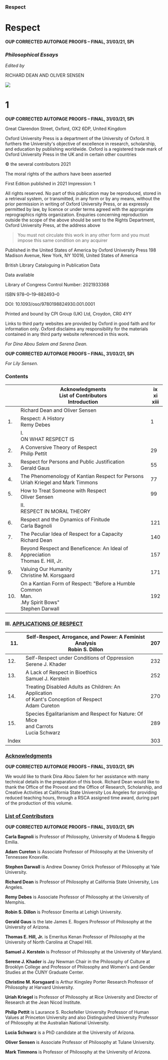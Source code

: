 ### Respect

# Respect

**OUP CORRECTED AUTOPAGE PROOFS – FINAL, 31/03/21, SPi**

### *Philosophical Essays*

*Edited by* 

RICHARD DEAN AND OLIVER SENSEN

![](_page_3_Picture_4.jpeg)

# 1

**OUP CORRECTED AUTOPAGE PROOFS – FINAL, 31/03/21, SPi**

Great Clarendon Street, Oxford, OX2 6DP, United Kingdom

Oxford University Press is a department of the University of Oxford. It furthers the University's objective of excellence in research, scholarship, and education by publishing worldwide. Oxford is a registered trade mark of Oxford University Press in the UK and in certain other countries

© the several contributors 2021

The moral rights of the authors have been asserted

First Edition published in 2021 Impression: 1

All rights reserved. No part of this publication may be reproduced, stored in a retrieval system, or transmitted, in any form or by any means, without the prior permission in writing of Oxford University Press, or as expressly permitted by law, by licence or under terms agreed with the appropriate reprographics rights organization. Enquiries concerning reproduction outside the scope of the above should be sent to the Rights Department, Oxford University Press, at the address above

> You must not circulate this work in any other form and you must impose this same condition on any acquirer

Published in the United States of America by Oxford University Press 198 Madison Avenue, New York, NY 10016, United States of America

British Library Cataloguing in Publication Data

Data available

Library of Congress Control Number: 2021933368

ISBN 978–0–19–882493–0

DOI: 10.1093/oso/9780198824930.001.0001

Printed and bound by CPI Group (UK) Ltd, Croydon, CR0 4YY

Links to third party websites are provided by Oxford in good faith and for information only. Oxford disclaims any responsibility for the materials contained in any third party website referenced in this work.

*For Dina Abou Salem and Serena Dean.*

**OUP CORRECTED AUTOPAGE PROOFS – FINAL, 31/03/21, SPi**

*For Lily Sensen.*

### Contents

<span id="page-7-0"></span>

|     | Acknowledgments<br>List of Contributors<br>Introduction                                              | ix<br>xi<br>xiii |
|-----|------------------------------------------------------------------------------------------------------|------------------|
|     | Richard Dean and Oliver Sensen                                                                       |                  |
| 1.  | Respect: A History<br>Remy Debes                                                                     | 1                |
|     | I.<br>ON WHAT RESPECT IS                                                                             |                  |
| 2.  | A Conversive Theory of Respect<br>Philip Pettit                                                      | 29               |
| 3.  | Respect for Persons and Public Justification<br>Gerald Gaus                                          | 55               |
| 4.  | The Phenomenology of Kantian Respect for Persons<br>Uriah Kriegel and Mark Timmons                   | 77               |
| 5.  | How to Treat Someone with Respect<br>Oliver Sensen                                                   | 99               |
|     | II.<br>RESPECT IN MORAL THEORY                                                                       |                  |
| 6.  | Respect and the Dynamics of Finitude<br>Carla Bagnoli                                                | 121              |
| 7.  | The Peculiar Idea of Respect for a Capacity<br>Richard Dean                                          | 140              |
| 8.  | Beyond Respect and Beneficence: An Ideal of Appreciation<br>Thomas E. Hill, Jr.                      | 157              |
| 9.  | Valuing Our Humanity<br>Christine M. Korsgaard                                                       | 171              |
| 10. | On a Kantian Form of Respect: "Before a Humble Common<br>Man.<br>.My Spirit Bows"<br>Stephen Darwall | 192              |

### III. [APPLICATIONS OF RESPECT](#page-223-0)

<span id="page-8-0"></span>

| 11.   | Self-Respect, Arrogance, and Power: A Feminist Analysis<br>Robin S. Dillon                              | 207 |
|-------|---------------------------------------------------------------------------------------------------------|-----|
| 12.   | Self-Respect under Conditions of Oppression<br>Serene J. Khader                                         | 232 |
| 13.   | A Lack of Respect in Bioethics<br>Samuel J. Kerstein                                                    | 252 |
| 14.   | Treating Disabled Adults as Children: An Application<br>of Kant's Conception of Respect<br>Adam Cureton | 270 |
| 15.   | Species Egalitarianism and Respect for Nature: Of Mice<br>and Carrots<br>Lucia Schwarz                  | 289 |
| Index |                                                                                                         | 303 |

### [Acknowledgments](#page-7-0)

<span id="page-9-0"></span>**OUP CORRECTED AUTOPAGE PROOFS – FINAL, 31/03/21, SPi**

We would like to thank Dina Abou Salem for her assistance with many technical details in the preparation of this book. Richard Dean would like to thank the Office of the Provost and the Office of Research, Scholarship, and Creative Activities at California State University Los Angeles for providing reduced teaching hours, through a RSCA assigned time award, during part of the production of this volume.

### [List of Contributors](#page-7-0)

<span id="page-11-0"></span>**OUP CORRECTED AUTOPAGE PROOFS – FINAL, 31/03/21, SPi**

**Carla Bagnoli** is Professor of Philosophy, University of Modena & Reggio Emilia.

**Adam Cureton**  is Associate Professor of Philosophy at the University of Tennessee Knoxville.

**Stephen Darwall** is Andrew Downey Orrick Professor of Philosophy at Yale University.

**Richard Dean** is Professor of Philosophy at California State University, Los Angeles.

**Remy Debes** is Associate Professor of Philosophy at the University of Memphis.

**Robin S. Dillon** is Professor Emerita at Lehigh University.

**Gerald Gaus**  is the late James E. Rogers Professor of Philosophy at the University of Arizona.

**Thomas E. Hill, Jr.** is Emeritus Kenan Professor of Philosophy at the University of North Carolina at Chapel Hill.

**Samuel J. Kerstein** is Professor of Philosophy at the University of Maryland.

**Serene J. Khader** is Jay Newman Chair in the Philosophy of Culture at Brooklyn College and Professor of Philosophy and Women's and Gender Studies at the CUNY Graduate Center.

**Christine M. Korsgaard** is Arthur Kingsley Porter Research Professor of Philosophy at Harvard University.

**Uriah Kriegel** is Professor of Philosophy at Rice University and Director of Research at the Jean Nicod Institute.

**Philip Pettit** is Laurance S. Rockefeller University Professor of Human Values at Princeton University and also Distinguished University Professor of Philosophy at the Australian National University.

**Lucia Schwarz** is a PhD candidate at the University of Arizona.

**Oliver Sensen** is Associate Professor of Philosophy at Tulane University.

**Mark Timmons** is Professor of Philosophy at the University of Arizona.

